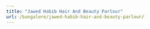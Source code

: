 ```yaml
---
title: "Jawed Habib Hair And Beauty Parlour"
url: /bangalore/jawed-habib-hair-and-beauty-parlour/
---
```

